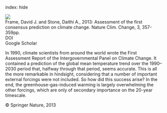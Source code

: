 index: hide

<div class="Citation">
    <div class="Citation-thumb CitationThumb-linked"  data-href="https://doi.org/10.1038/nclimate1763">
      <img src="https://static.claimspace.cloud/climate-study-static/refs/thumbs/1/Frame_and_Stone_2013-thumb.png" />
    </div>

  <div class="Citation-body">
    <div class="Citation-text">Frame, David J. and Stone, Daithi A., 2013: Assessment of the first consensus prediction on climate change. <span class="Article-journal">Nature Clim. Change, </span><span class="Article-volume">3, </span>357-359pp.</div>
    <div class="Citation-links">
      <div class="CitationLink" data-href="https://doi.org/10.1038/nclimate1763">
        <div class="CitationLink-icon CitationLink-Doi"></div>
        <div class="CitationLink-text">DOI</div>
      </div>
      <div class="CitationLink" data-href="https://scholar.google.com/scholar?q=10.1038/nclimate1763">
        <div class="CitationLink-icon CitationLink-Scholar"></div>
        <div class="CitationLink-text">Google Scholar</div>
      </div>
    </div>
  </div>
</div>

In 1990, climate scientists from around the world wrote the First Assessment Report of the Intergovernmental Panel on Climate Change. It contained a prediction of the global mean temperature trend over the 1990–2030 period that, halfway through that period, seems accurate. This is all the more remarkable in hindsight, considering that a number of important external forcings were not included. So how did this success arise? In the end, the greenhouse-gas-induced warming is largely overwhelming the other forcings, which are only of secondary importance on the 20-year timescale.

<div class="Citation-copy">
&copy; Springer Nature, 2013
</div>